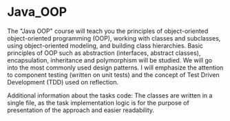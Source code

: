 # Java_OOP
The "Java OOP" course will teach you the principles of object-oriented object-oriented programming (OOP), working with classes and subclasses, using object-oriented modeling, and building class hierarchies. Basic principles of OOP such as abstraction (interfaces, abstract classes), encapsulation, inheritance and polymorphism will be studied. We will go into the most commonly used design patterns. I will emphasize the attention to component testing (written on unit tests) and the concept of Test Driven Development (TDD) used on reflection.

Additional information about the tasks code: 
The classes are written in a single file, as the task implementation logic is for the purpose of presentation of the approach and easier readability.
